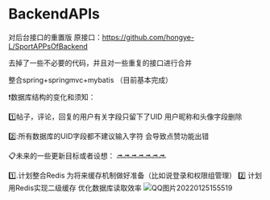 # BackendAPIs
对后台接口的重置版 原接口：https://github.com/hongye-L/SportAPPsOfBackend

去掉了一些不必要的代码，并且对一些重复的接口进行合并

整合spring+springmvc+mybatis
（目前基本完成）


:exclamation:数据库结构的变化和须知：

:one:帖子，评论，回复的用户有关字段只留下了UID 用户昵称和头像字段删除

2️⃣:所有数据库的UID字段都不建议输入字符 会导致点赞功能出错 

:clipboard:未来的一些更新目标或者设想：
:soon::soon::soon::soon::soon::soon::soon:

:one:.计划整合Redis 为将来缓存机制做好准备（比如说登录和权限组管理）
2️⃣ 计划用Redis实现二级缓存 优化数据库读取效率
![QQ图片20220125155519](https://user-images.githubusercontent.com/74951837/150934949-8649c155-7c4f-418f-8f08-a8dff34614fa.jpg)
